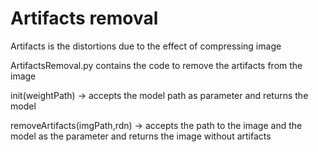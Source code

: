 # Artifacts removal

Artifacts is the distortions due to the effect of compressing image

ArtifactsRemoval.py contains the code to remove the artifacts from the image

init(weightPath) -> accepts the model path as parameter and returns the model

removeArtifacts(imgPath,rdn) -> accepts the path to the image and the model as the parameter and returns the image without artifacts
